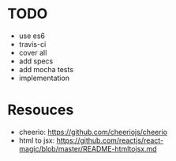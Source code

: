 # TODO
- use es6
- travis-ci
- cover all
- add specs
- add mocha tests
- implementation

# Resouces
- cheerio:
  https://github.com/cheeriojs/cheerio
- html to jsx:
  https://github.com/reactjs/react-magic/blob/master/README-htmltojsx.md
